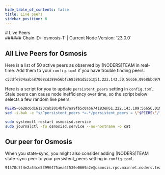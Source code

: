 ```yaml
---
hide_table_of_contents: false
title: Live peers
sidebar_position: 6
---
```


<div class="h1-with-icon icon-osmosis">
# Live Peers
</div>
###### Chain ID: `osmosis-1` | Current Node Version: `23.0.0`

## All Live Peers for Osmosis
Here is a list of 50 active peers as observed by [NODERS]TEAM in real-time. Add them to your `config.toml` if you have trouble finding peers.

```bash
c53dfe934aaba87008cd389e56bfc683861d53b1@51.222.143.30:56656,0968bbd97652ae1c7c0c6ce577230bd5d9f12eee@2a01:26656,d4075a59bfab35f70f207364460302f25ef7eca0@65.21.89.245:26656,f3262b9f490720920b0002fadd500af1cef3e6a6@51.222.40.84:26656,c4f143a940e651a3d7e45a202dd6565b1e6f4504@74.118.136.132:26656,aed7f2724726732d1c55b90a2ac5372fd8051b66@49.12.86.237:26656,4bb3629e3dc67e59c2367f6baa1e12e79cbc7ab2@128.140.93.9:26656,bc76d3251eaf3c559c531cd0f6a166aedcee6928@164.90.230.180:26100,eea2aa9f38c5bae8ebca9d4b5abce3c7233bfa69@141.98.216.190:26656,89623bf9fb9e64054cfe98ae1858d13181eef4ff@149.56.19.139:10101,c51c7cf2855d3fbbc4319b3b5bc0ac394826a046@18.189.57.228:26656,68462df6b431e6b9b557be17eae06790d315eacf@65.21.84.54:10101,d03e94c7ad1695ddd6145b187d10323991ec02f9@157.90.131.229:26656,beb75519a1993bfc2fbc23fa25213fbc0170f0cc@159.203.79.46:26100,13832193ba6d478e53b3887fd0452dca9f494acc@147.182.231.31:26656,affdf33799193b0368c9c752c69d6319ac41cd80@167.235.187.10:26656,055080e28a43554a708e5a5050bcdcb6d8dce718@138.201.222.149:26656,efbe79e244693ae343dd8b6308bf4b708da82200@74.118.139.212:26656,8350d3910f2805fa5bca28f3a597f4781b9b5f0f@65.108.193.249:2000,fe7873a8c6c4e2bda68a53c83d35fbf52016441c@185.119.118.110:2000,af9237697ceb26610c756d087760c2efc6fd16bc@136.243.7.108:10101,00d6d1177c5899cef52bd85312cc227f01f25e93@5.78.85.4:10101,8fe249502d4d36a43acefca163c8f2c14a27402d@65.109.141.32:10101,ccb85de2b4928cc67f7fb0acbdb5f6cae169eb6e@65.21.20.54:10101,9e1698b35041778794d4cfa97c623d4239603c82@95.216.185.206:26656,ed8ee7c187a602710eecdcdd7ba6adf32e3919bd@193.70.90.106:10101,865df574150c29f108fdc96cad43ddcfe02ed2b5@49.13.62.125:26656,7d0e0410ee66fc54ea4bd4aa6443ebb66ad77b97@168.119.106.234:26656,dc39ce57810e157cbbd581cd56e22391f7a6aeda@167.235.187.11:26656,47987080e86e0b5dda26cd9be1c1677f00c46dcd@5.75.149.205:26656,213b6ac4b64375570db88f01d6493c775bfdd1b6@5.78.85.94:26656,ba9ca02c4704c018131f21cbd4a4fb677711a160@141.94.162.204:10101,663f79f1e646ed4a7b27f3f8ad7770323d76f06b@3.71.218.95:26656,6114998e706a144ef0a8cd5db75433c60bc28a83@51.195.7.4:10101,6acef796262e3ba7d0a5c94d198f7089a04a4e90@5.75.243.228:26656,c521562f7361e385c0478763bb647af4522320b2@51.195.235.83:56656,3753eab2ddd1d269c5552ced7c679211df2f6418@44.230.94.114:26656,f675ea45db21d722812296aaf6dd5a8cae2be12a@5.75.242.239:26656,1634c775e94f9acf1c0897f78c42790424f69f62@46.4.22.159:26656,6628c6d16123cab2014bf97aa9fb5c0ab674183e@51.222.143.109:56656,8c20d5d59287f2c28692cd39596abedb027aeec4@135.181.92.165:26656,27af00377d0d65f14ea8bcf7bc26a053f48ec58f@135.181.46.125:26656,704fe34ec631cba29ee9d6f2dfc715f2363ce034@144.76.116.58:10101,5ac87e170220ba5a6c2fee3968c889bc40c529c8@37.27.67.69:10101,d9c245f29ce3950f18c470cba649039c06b5229c@142.132.166.212:10101,0d901b734acaac6021cc9103c6f1508355c4a4af@5.78.102.16:26656,7f36123a395e902deaecf63bdaf5656bbb209623@15.204.52.75:26656,01975f0062ff8b3f7903c96b920bb6b9d4f24e39@167.235.184.114:10101,140c455023c31ef06ac62969d9e04cdbd10cfb36@135.125.238.99:56656,cc417e9d806153cb0640d8e8fe67dae3aa81aa30@5.161.58.203:10101
```

Here is a script for you to update `persistent_peers` setting in `config.toml`. Stale peers can cause node inefficiency over time, so the script below selects a few random live peers.

```bash
PEERS=6628c6d16123cab2014bf97aa9fb5c0ab674183e@51.222.143.109:56656,01975f0062ff8b3f7903c96b920bb6b9d4f24e39@167.235.184.114:10101,d9c245f29ce3950f18c470cba649039c06b5229c@142.132.166.212:10101,5ac87e170220ba5a6c2fee3968c889bc40c529c8@37.27.67.69:10101,d03e94c7ad1695ddd6145b187d10323991ec02f9@157.90.131.229:26656
sed -i.bak -e "s/^persistent_peers *=.*/persistent_peers = \"$PEERS\"/" ~/.osmosisd/config/config.toml

sudo systemctl restart osmosisd.service
sudo journalctl -fu osmosisd.service --no-hostname -o cat
```

## Our peer for Osmosis
When you state-sync, you might also consider adding [NODERS]TEAM state-sync peer to your persistent_peers setting in `config.toml`.

```bash
91570c5f4e2a54ce53996475aea4f530e0669a2e@osmosis.rpc.mainnet.noders.team:10656
```